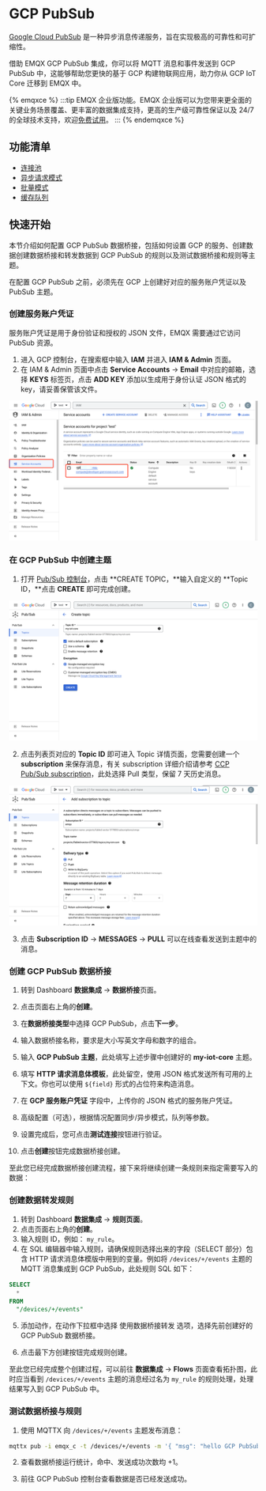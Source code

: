 # GCP PubSub

[Google Cloud PubSub](https://cloud.google.com/pubsub?hl=en-us) 是一种异步消息传递服务，旨在实现极高的可靠性和可扩缩性。

借助 EMQX GCP PubSub 集成，你可以将 MQTT 消息和事件发送到 GCP PubSub 中，这能够帮助您更快的基于 GCP 构建物联网应用，助力你从 GCP IoT Core 迁移到 EMQX 中。

{% emqxce %}
:::tip
EMQX 企业版功能。EMQX 企业版可以为您带来更全面的关键业务场景覆盖、更丰富的数据集成支持，更高的生产级可靠性保证以及 24/7 的全球技术支持，欢迎[免费试用](https://www.emqx.com/zh/try?product=enterprise)。
:::
{% endemqxce %}

## 功能清单

- [连接池](./data-bridges.md#连接池)
- [异步请求模式](./data-bridges.md#异步请求模式)
- [批量模式](./data-bridges.md#批量模式)
- [缓存队列](./data-bridges.md#缓存队列)

## 快速开始

本节介绍如何配置 GCP PubSub 数据桥接，包括如何设置 GCP 的服务、创建数据创建数据桥接和转发数据到 GCP PubSub 的规则以及测试数据桥接和规则等主题。

在配置 GCP PubSub 之前，必须先在 GCP 上创建好对应的服务账户凭证以及 PubSub 主题。

### 创建服务账户凭证

服务账户凭证是用于身份验证和授权的 JSON 文件，EMQX 需要通过它访问 PubSub 资源。

1. 进入 GCP 控制台，在搜索框中输入 **IAM** 并进入 **IAM & Admin** 页面。
2. 在 IAM & Admin 页面中点击 **Service Accounts** -> **Email** 中对应的邮箱，选择 **KEYS** 标签页，点击 **ADD KEY** 添加以生成用于身份认证 JSON 格式的 key，请妥善保管该文件。

![GCP 服务账户凭证](./assets/gcp_pubsub/gcp-service-account.png)

### 在 GCP PubSub 中创建主题

1. 打开 [Pub/Sub 控制台](https://console.cloud.google.com/cloudpubsub)，点击 **CREATE TOPIC，**输入自定义的 **Topic ID，**点击 **CREATE** 即可完成创建。

![GCP PubSub 创建主题](./assets/gcp_pubsub/gcp-pubsub-topic-create.png)

2. 点击列表页对应的 **Topic ID** 即可进入 Topic 详情页面，您需要创建一个 **subscription** 来保存消息，有关 subscription 详细介绍请参考 [CCP Pub/Sub subscription](https://cloud.google.com/pubsub/docs/subscriber)，此处选择 Pull 类型，保留 7 天历史消息。

![GCP PubSub 创建订阅](./assets/gcp_pubsub/gcp-pubsub-subscription-create.png)

3. 点击 **Subscription ID** → **MESSAGES** → **PULL** 可以在线查看发送到主题中的消息。

### 创建 GCP PubSub 数据桥接

1. 转到 Dashboard **数据集成** -> **数据桥接**页面。

2. 点击页面右上角的**创建**。

3. 在**数据桥接类型**中选择 GCP PubSub，点击**下一步**。

4. 输入数据桥接名称，要求是大小写英文字母和数字的组合。

5. 输入 **GCP PubSub 主题**，此处填写上述步骤中创建好的 **my-iot-core** 主题。

6. 填写 **HTTP 请求消息体模板**，此处留空，使用 JSON 格式发送所有可用的上下文。你也可以使用 `${field}` 形式的占位符来构造消息。

7. 在 **GCP 服务账户凭证** 字段中，上传你的 JSON 格式的服务账户凭证。

8. 高级配置（可选），根据情况配置同步/异步模式，队列等参数。

9.  设置完成后，您可点击**测试连接**按钮进行验证。

10. 点击**创建**按钮完成数据桥接创建。

至此您已经完成数据桥接创建流程，接下来将继续创建一条规则来指定需要写入的数据：

### 创建数据转发规则

1. 转到 Dashboard **数据集成** -> **规则页面**。
2. 点击页面右上角的**创建**。
3. 输入规则 ID，例如： `my_rule`。
3. 在 SQL 编辑器中输入规则，请确保规则选择出来的字段（SELECT 部分）包含 HTTP 请求消息体模版中用到的变量。例如将 `/devices/+/events` 主题的 MQTT 消息集成到 GCP PubSub，此处规则 SQL 如下：


  ```sql
  SELECT
    *
  FROM
    "/devices/+/events"
  ```

5. 添加动作，在动作下拉框中选择 使用数据桥接转发 选项，选择先前创建好的 GCP PubSub 数据桥接。

6. 点击最下方创建按钮完成规则创建。

至此您已经完成整个创建过程，可以前往 **数据集成** -> **Flows** 页面查看拓扑图，此时应当看到 `/devices/+/events` 主题的消息经过名为 `my_rule` 的规则处理，处理结果写入到 GCP PubSub 中。

### 测试数据桥接与规则

1. 使用 MQTTX 向 `/devices/+/events` 主题发布消息：

```bash
mqttx pub -i emqx_c -t /devices/+/events -m '{ "msg": "hello GCP PubSub" }'
```

2. 查看数据桥接运行统计，命中、发送成功次数均 +1。

3. 前往 GCP PubSub 控制台查看数据是否已经发送成功。
